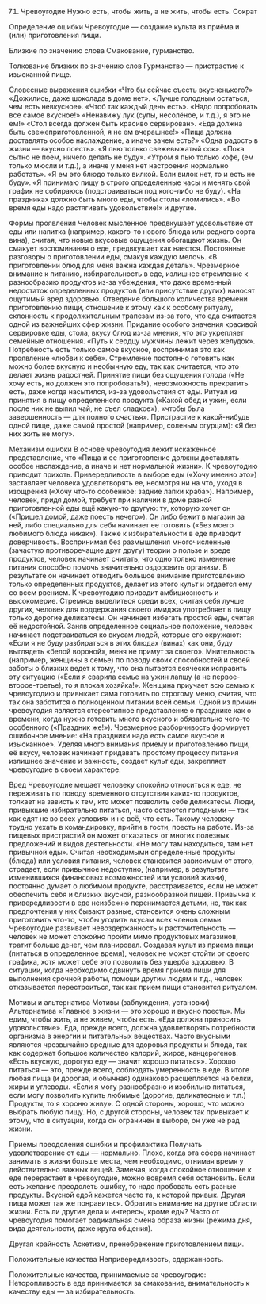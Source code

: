 ﻿71. Чревоугодие
Нужно есть, чтобы жить, а не жить, чтобы есть.
Сократ

Определение ошибки
Чревоугодие — создание культа из приёма и (или) приготовления пищи.

Близкие по значению слова
Смакование, гурманство.

Толкование близких по значению слов
Гурманство — пристрастие к изысканной пище.

Словесные выражения ошибки
«Что бы сейчас съесть вкусненького?»
«Дожились, даже шоколада в доме нет».
«Лучше голодным остаться, чем есть невкусное».
«Чтоб так каждый день есть».
«Надо попробовать все самое вкусное!»
«Ненавижу лук (супы, несолёное, и т.д.), я это не ем!»
«Стол всегда должен быть красиво сервирован».
«Еда должна быть свежеприготовленной, я не ем вчерашнее!»
«Пища должна доставлять особое наслаждение, а иначе зачем есть?»
«Одна радость в жизни — вкусно поесть».
«Я пью только свежевыжатый сок».
«Пока сытно не поем, ничего делать не буду».
«Утром я пью только кофе, (ем только мюсли и т.д.), а иначе у меня нет настроения нормально работать».
«Я ем это блюдо только вилкой. Если вилок нет, то и есть не буду».
«Я принимаю пищу в строго определенные часы и менять свой график не собираюсь (подстраиваться под кого-либо не буду).
«На праздниках должно быть много еды, чтобы столы «ломились».
«Во время еды надо растягивать удовольствие!» и другие.

Формы проявления
Человек мысленное предвкушает удовольствие от еды или напитка (например, какого-то нового блюда или редкого сорта вина), считая, что новые вкусовые ощущения обогащают жизнь. Он смакует воспоминания о еде, предвкушает как наестся.
Постоянные разговоры о приготовлении еды, смакуя каждую мелочь. «В приготовлении блюд для меня важна каждая деталь».
Чрезмерное внимание к питанию, избирательность в еде, излишнее стремление к разнообразию продуктов из-за убеждения, что даже временный недостаток определенных продуктов (или присутствие других) наносят ощутимый вред здоровью.
Отведение большого количества времени приготовлению пищи, отношение к этому как к особому ритуалу, склонность к продолжительным трапезам из-за того, что еда считается одной из важнейших сфер жизни.
Придание особого значения красивой сервировке еды, стола, вкусу блюд из-за мнения, что это укрепляет семейные отношения. «Путь к сердцу мужчины лежит через желудок».
Потребность есть только самое вкусное, воспринимая это как проявление «любви к себе».
Стремление постоянно готовить как можно более вкусную и необычную еду, так как считается, что это делает жизнь радостней.
Принятие пищи без ощущения голода («Не хочу есть, но должен это попробовать!»), невозможность прекратить есть, даже когда насытился, из-за удовольствия от еды.
Ритуал из принятия в пищу определенного продукта («Какой обед и ужин, если после них не выпил чай, не съел сладкое»), «чтобы была завершенность — для полного счастья».
Пристрастие к какой-нибудь одной пище, даже самой простой (например, соленым огурцам): «Я без них жить не могу».

Механизм ошибки
В основе чревоугодия лежит искаженное представление, что «Пища и ее приготовление должны доставлять особое наслаждение, а иначе и нет нормальной жизни».
К чревоугодию приводит прихоть. Привередливость в выборе еды («Хочу именно это») заставляет человека удовлетворять ее, несмотря ни на что, уходя в изощрения («Хочу что-то особенное: задние лапки краба»). Например, человек, придя домой, требует при наличии в доме разной приготовленной еды ещё какую-то другую: ту, которую хочет он («Пришел домой, даже поесть нечего»). Он либо бежит в магазин за ней, либо специально для себя начинает ее готовить («Без моего любимого блюда никак»).
Также к избирательности в еде приводит доверчивость. Воспринимая без размышления многочисленные (зачастую противоречащие друг другу) теории о пользе и вреде продуктов, человек начинает считать, что одно только изменение питания способно помочь значительно оздоровить организм. В результате он начинает отводить большое внимание приготовлению только определенных продуктов, делает из этого культ и отдается ему со всем рвением.
К чревоугодию приводит амбициозность и высокомерие. Стремясь выделиться среди всех, считая себя лучше других, человек для поддержания своего имиджа употребляет в пищу только дорогие деликатесы. Он начинает избегать простой еды, считая её недостойной. Заняв определенное социальное положение, человек начинает подстраиваться ко вкусам людей, которые его окружают: «Если я не буду разбираться в этих блюдах (винах) как они, буду выглядеть «белой вороной», меня не примут за своего».
Мнительность (например, женщины в семье) по поводу своих способностей и своей заботы о близких ведет к тому, что она пытается всячески исправить эту ситуацию («Если я сварила семье на ужин лапшу (а не первое-второе-третье), то я плохая хозяйка!». Женщина приучает всю семью к чревоугодию и привыкает сама готовить по строгому меню, считая, что так она заботится о полноценном питании всей семьи.
Одной из причин чревоугодия является стереотипное представление о празднике как о времени, когда нужно готовить много вкусного и обязательно чего-то особенного («Праздник же!»). Чрезмерное разборчивость формирует ошибочное мнение: «На праздники надо есть самое вкусное и изысканное».
Уделяя много внимания приему и приготовлению пищи, её вкусу, человек начинает придавать простому процессу питания излишнее значение и важность, создает культ еды, закрепляет чревоугодие в своем характере.

Вред
Чревоугодие мешает человеку спокойно относиться к еде, не переживать по поводу временного отсутствия каких-то продуктов, толкает на зависть к тем, кто может позволить себе деликатесы.
Люди, привыкшие избирательно питаться, часто остаются голодными — так как едят не во всех условиях и не всё, что есть. Такому человеку трудно уехать в командировку, прийти в гости, поесть на работе. Из-за пищевых пристрастий он может отказаться от многих полезных предложений и видов деятельности. «Не могу там находиться, там нет привычной еды».
Считая необходимыми определенные продукты (блюда) или условия питания, человек становится зависимым от этого, страдает, если привычное недоступно, (например, в результате изменившихся финансовых возможностей или условий жизни), постоянно думает о любимом продукте, расстраивается, если не может обеспечить себя и близких вкусной, разнообразной пищей.
Привычка к привередливости в еде неизбежно перенимается детьми, но, так как предпочтения у них бывают разные, становится очень сложным приготовить что-то, чтобы угодить вкусам всех членов семьи.
Чревоугодие развивает невоздержанность и расточительность — человек не может спокойно пройти мимо продуктовых магазинов, тратит больше денег, чем планировал.
Создавая культ из приема пищи (питаться в определенное время), человек не может отойти от своего графика, хотя может себе это позволить без ущерба здоровью. В ситуации, когда необходимо сдвинуть время приема пищи для выполнения срочной работы, помощи другим людям и т.д., человек отказывается перестроиться, так как прием пищи становится ритуалом.

Мотивы и альтернатива
Мотивы (заблуждения, установки)	Альтернатива
«Главное в жизни — это хорошо и вкусно поесть».	Мы едим, чтобы жить, а не живем, чтобы есть.
«Еда должна приносить удовольствие».	Еда, прежде всего, должна удовлетворять потребности организма в энергии и питательных веществах. Часто вкусными являются чрезвычайно вредные для здоровья продукты и блюда, так как содержат большое количество калорий, жиров, канцерогенов.
«Есть вкусную, дорогую еду — значит хорошо питаться».	Хорошо питаться — это, прежде всего, соблюдать умеренность в еде. В итоге любая пища (и дорогая, и обычная) одинаково расщепляется на белки, жиры и углеводы.
«Если я могу разнообразно и изобильно питаться, если могу позволить купить любимые (дорогие, деликатесные и т.п.) Продукты, то я хороню живу».	С одной стороны, хорошо, что можно выбрать любую пищу. Но, с другой стороны, человек так привыкает к этому, что в ситуации, когда он ограничен в выборе, он уже не рад жизни.

Приемы преодоления ошибки и профилактика
Получать удовлетворение от еды — нормально. Плохо, когда эта сфера начинает занимать в жизни больше места, чем необходимо, отнимая время у действительно важных вещей. Замечая, когда спокойное отношение к еде перерастает в чревоугодие, можно вовремя себя остановить.
Если есть желание преодолеть ошибку, то надо пробовать есть разные продукты. Вкусной едой кажется часто та, к которой привык. Другая пища может так же понравиться.
Обратить внимание на другие области жизни. Есть ли другие дела и интересы, кроме еды?
Часто от чревоугодия помогает радикальная смена образа жизни (режима дня, вида деятельности, даже круга общения).

Другая крайность 
Аскетизм, пренебрежение приготовлением пищи.

Положительные качества 
Непривередливость, сдержанность.

Положительные качества, принимаемые за чревоугодие:
Неторопливость в еде принимается за смакование, внимательность к качеству еды — за избирательность. 
